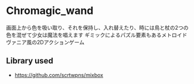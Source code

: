 # Chromagic_wand
画面上から色を吸い取り、それを保持し、入れ替えたり、時には鳥と杖の2つの色を混ぜて少女は魔法を唱えます
ギミックによるパズル要素もあるメトロイドヴァニア風の2Dアクションゲーム



## Library used

- https://github.com/scrtwpns/mixbox
